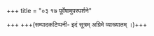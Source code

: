 +++
title = "०३ १७ पूर्वेषामुपस्पर्शने"

+++
+++(सम्पादकटिप्पनी- इदं सूत्रम् अग्रिमे व्याख्यातम् ।)+++